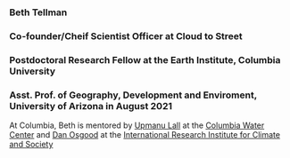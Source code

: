 ### Beth Tellman

### Co-founder/Cheif Scientist Officer at Cloud to Street
### Postdoctoral Research Fellow at the Earth Institute, Columbia University
### Asst. Prof. of Geography, Development and Enviroment, University of Arizona in August 2021


At Columbia, Beth is mentored by [Upmanu Lall](http://www.columbia.edu/~ula2/) at the [Columbia Water Center](http://water.columbia.edu/) and [Dan Osgood](https://iri.columbia.edu/contact/staff-directory/daniel-osgood/) at the [International Research Institute for Climate and Society](https://iri.columbia.edu/our-expertise/financial-instruments/)



